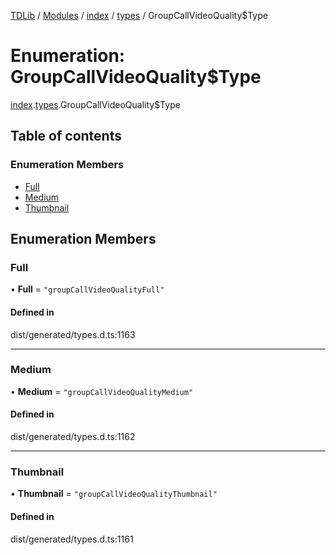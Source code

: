 [TDLib](../README.md) / [Modules](../modules.md) / [index](../modules/index.md) / [types](../modules/index.types.md) / GroupCallVideoQuality$Type

# Enumeration: GroupCallVideoQuality$Type

[index](../modules/index.md).[types](../modules/index.types.md).GroupCallVideoQuality$Type

## Table of contents

### Enumeration Members

- [Full](index.types.GroupCallVideoQuality_Type.md#full)
- [Medium](index.types.GroupCallVideoQuality_Type.md#medium)
- [Thumbnail](index.types.GroupCallVideoQuality_Type.md#thumbnail)

## Enumeration Members

### Full

• **Full** = ``"groupCallVideoQualityFull"``

#### Defined in

dist/generated/types.d.ts:1163

___

### Medium

• **Medium** = ``"groupCallVideoQualityMedium"``

#### Defined in

dist/generated/types.d.ts:1162

___

### Thumbnail

• **Thumbnail** = ``"groupCallVideoQualityThumbnail"``

#### Defined in

dist/generated/types.d.ts:1161
